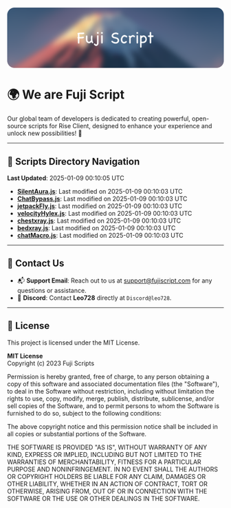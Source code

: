 ![Banner](.github/b.webp)

# 🌍 **We are Fuji Script**

Our global team of developers is dedicated to creating powerful, open-source scripts for Rise Client, designed to enhance your experience and unlock new possibilities! 🌟

---
<!-- SCRIPTS_NAVIGATION_START -->
## 📂 **Scripts Directory Navigation**

**Last Updated**: 2025-01-09 00:10:05 UTC

- **[SilentAura.js](scripts/SilentAura.js)**: Last modified on 2025-01-09 00:10:03 UTC
- **[ChatBypass.js](scripts/ChatBypass.js)**: Last modified on 2025-01-09 00:10:03 UTC
- **[jetpackFly.js](scripts/jetpackFly.js)**: Last modified on 2025-01-09 00:10:03 UTC
- **[velocityHylex.js](scripts/velocityHylex.js)**: Last modified on 2025-01-09 00:10:03 UTC
- **[chestxray.js](scripts/chestxray.js)**: Last modified on 2025-01-09 00:10:03 UTC
- **[bedxray.js](scripts/bedxray.js)**: Last modified on 2025-01-09 00:10:03 UTC
- **[chatMacro.js](scripts/chatMacro.js)**: Last modified on 2025-01-09 00:10:03 UTC

<!-- SCRIPTS_NAVIGATION_END -->

---

## 💬 **Contact Us**  
- 📬 **Support Email**: Reach out to us at [support@fujiscript.com](mailto:support@fujiscript.com) for any questions or assistance.  
- 💬 **Discord**: Contact **Leo728** directly at `Discord@leo728`.

---

## 📜 **License**

This project is licensed under the MIT License.  

**MIT License**  
Copyright (c) 2023 Fuji Scripts  

Permission is hereby granted, free of charge, to any person obtaining a copy of this software and associated documentation files (the "Software"), to deal in the Software without restriction, including without limitation the rights to use, copy, modify, merge, publish, distribute, sublicense, and/or sell copies of the Software, and to permit persons to whom the Software is furnished to do so, subject to the following conditions:  

The above copyright notice and this permission notice shall be included in all copies or substantial portions of the Software.  

THE SOFTWARE IS PROVIDED "AS IS", WITHOUT WARRANTY OF ANY KIND, EXPRESS OR IMPLIED, INCLUDING BUT NOT LIMITED TO THE WARRANTIES OF MERCHANTABILITY, FITNESS FOR A PARTICULAR PURPOSE AND NONINFRINGEMENT. IN NO EVENT SHALL THE AUTHORS OR COPYRIGHT HOLDERS BE LIABLE FOR ANY CLAIM, DAMAGES OR OTHER LIABILITY, WHETHER IN AN ACTION OF CONTRACT, TORT OR OTHERWISE, ARISING FROM, OUT OF OR IN CONNECTION WITH THE SOFTWARE OR THE USE OR OTHER DEALINGS IN THE SOFTWARE.  
